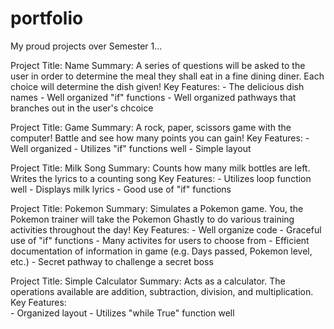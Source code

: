 # portfolio
My proud projects over Semester 1...




	

Project Title: Name
  Summary: A series of questions will be asked to the user in order to determine the meal they shall eat in a fine dining diner. Each choice will determine the dish given!
  Key Features: 
                - The delicious dish names
                - Well organized "if" functions
                - Well organized pathways that branches out in the user's chcoice

Project Title: Game
  Summary: A rock, paper, scissors game with the computer! Battle and see how many points you can gain!
  Key Features:
                - Well organized
                - Utilizes "if" functions well
                - Simple layout

Project Title: Milk Song
  Summary: Counts how many milk bottles are left. Writes the lyrics to a counting song
  Key Features: 
                - Utilizes loop function well
                - Displays milk lyrics
                - Good use of "if" functions

Project Title: Pokemon
  Summary: Simulates a Pokemon game. You, the Pokemon trainer will take the Pokemon Ghastly to do various training activities throughout the day! 
  Key Features:
                - Well organize code
                - Graceful use of "if" functions 
                - Many activites for users to choose from
                - Efficient documentation of information in game (e.g. Days passed, Pokemon level, etc.)
                - Secret pathway to challenge a secret boss

Project Title: Simple Calculator
  Summary: Acts as a calculator. The operations available are addition, subtraction, division, and multiplication.
  Key Features:   
                - Organized layout
                - Utilizes "while True" function well
              
                
  
